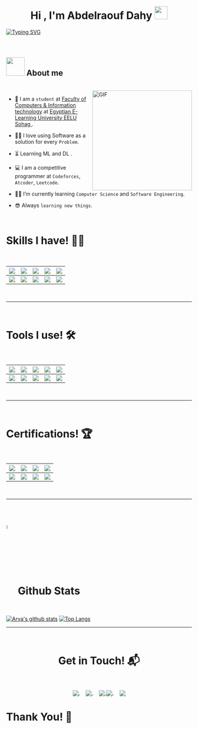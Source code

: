 <h1 align="center"> Hi , I'm Abdelraouf Dahy
	<picture> 
		<img src="https://media.giphy.com/media/hvRJCLFzcasrR4ia7z/giphy.gif" width="35"> 
	</picture>
</h1>

<p align="center">
	
<a href="https://git.io/typing-svg"><img src="https://readme-typing-svg.demolab.com?font=Time+New+Roman&size=25&pause=1000&color=36BCF7FF&center=true&vCenter=true&width=600&height=100&lines=Computer+Science+Student;Competitive+Programmer;Software+Engineer;" alt="Typing SVG" /></a>
</p>
<br>

## <picture><img src = "https://github.com/ahmedbadawihosny/ahmedbadawihosny/blob/main/Images/about_me.gif?raw=true" width = 50px></picture> About me

<br>
<img align="right" height="270px" alt="GIF" src="https://media.giphy.com/media/CVtNe84hhYF9u/giphy.gif" />

- :school: I am a `student` at [Faculty of Computers & Information technology](https://www.eelu.edu.eg/academic-affairs/faculties/faculty-computers-and-information-technology) at [Egyptian E-Learning University EELU Sohag ](https://www.eelu.edu.eg/).
- :technologist: I love using Software as a solution for every `Problem`.
- ⏳ Learning ML and DL .
- :computer: I am a competitive programmer at `Codeforces`, `Atcoder`, `Leetcode`.
- :student: I’m currently learning `Computer Science` and `Software Engineering`.
- 😎 Always `learning new things`.
  
  <br> 

<h1>Skills I have! 🤸‍♂</h1>
<Br>
  
|![](https://img.shields.io/badge/Machine%20Learning-brightgreen?style=for-the-badge)|![](https://img.shields.io/badge/ML-Supervized%20Learning-brightgreen?style=for-the-badge)|![](https://img.shields.io/badge/ML-Unsupervized%20Learning-brightgreen?style=for-the-badge)|![](https://img.shields.io/badge/Web%20Scraping-red?style=for-the-badge)|![](https://img.shields.io/badge/Dashboards-red?style=for-the-badge)|
|---|---|---|---|---|
|![](https://img.shields.io/badge/Data%20Science-blue?style=for-the-badge)|![](https://img.shields.io/badge/DS-Data%20Cleaning-blue?style=for-the-badge)|![](https://img.shields.io/badge/DS-Data%20Analysis-blue?style=for-the-badge)|![](https://img.shields.io/badge/DS-Data%20Visualization-blue?style=for-the-badge)|![](https://img.shields.io/badge/And%20More!-yellow?style=for-the-badge)|
  
  
<Br>
<hr>
<Br>
<h1>Tools I use! 🛠️</h1>
<Br>
 
|![](https://img.shields.io/badge/Python-FFD43B?style=for-the-badge&logo=python&logoColor=darkgreen)|![](https://img.shields.io/badge/TensorFlow-FF6F00?style=for-the-badge&logo=TensorFlow&logoColor=white)|![](https://img.shields.io/badge/scikit_learn-F7931E?style=for-the-badge&logo=scikit-learn&logoColor=white)|![](https://img.shields.io/badge/Keras-D00000?style=for-the-badge&logo=Keras&logoColor=white)|![](https://img.shields.io/badge/Jupyter-F37626.svg?&style=for-the-badge&logo=Jupyter&logoColor=white)|
|---|---|---|---|---|
|![](https://img.shields.io/badge/conda-342B029.svg?&style=for-the-badge&logo=anaconda&logoColor=white)|![](https://img.shields.io/badge/Pandas-2C2D72?style=for-the-badge&logo=pandas&logoColor=white)|![](https://img.shields.io/badge/Numpy-777BB4?style=for-the-badge&logo=numpy&logoColor=white)|![](https://img.shields.io/badge/Plotly-239120?style=for-the-badge&logo=plotly&logoColor=white)|![](https://img.shields.io/badge/And%20More!-yellow?style=for-the-badge)|
  

<Br>
<hr>
<Br>
<h1>Certifications! 🏆</h1>
<Br>
  
|[![](https://img.shields.io/badge/Introduction%20to%20Python-red?style=for-the-badge)](https://raw.githubusercontent.com/Aryagm/Aryagm/main/Certificates/Introduction%20to%20Python-1.jpg)|[![](https://img.shields.io/badge/Intermediate%20Python-blue?style=for-the-badge)](https://raw.githubusercontent.com/Aryagm/Aryagm/main/Certificates/Intermediate%20Python-1.jpg)|[![](https://img.shields.io/badge/Machine%20Learning%20for%20Everyone-green?style=for-the-badge)](https://raw.githubusercontent.com/Aryagm/Aryagm/main/Certificates/Machine%20Learning%20for%20Everyone-1.jpg)|[![](https://img.shields.io/badge/Data%20Science%20Toolbox%20-I-orange?style=for-the-badge)](https://github.com/Aryagm/Aryagm/blob/main/Certificates/Data%20Science%20Toolbox%20-%20I-1.jpg)|
|---|---|---|---|
|[![](https://img.shields.io/badge/Data%20Science%20Toolbox%20-II-orange?style=for-the-badge)](https://github.com/Aryagm/Aryagm/blob/main/Certificates/Data%20Science%20Toolbox%20-%20II-1.jpg)|[![](https://img.shields.io/badge/Statistical%20Thinking%20in%20Python-purple?style=for-the-badge)](https://raw.githubusercontent.com/Aryagm/Aryagm/main/Certificates/Statistical%20Thinking%20in%20Python-1.jpg)|[![](https://img.shields.io/badge/Supervized%20Learning%20with%20Sklearn-red?style=for-the-badge)](https://raw.githubusercontent.com/Aryagm/Aryagm/main/Certificates/Supervized%20Learning%20with%20Scikit-Learn-1.jpg)|[![](https://img.shields.io/badge/More%20on%20the%20Way!-yellow?style=for-the-badge)](https://github.com/Aryagm)|
  
 

<Br>
<hr>
<Br>

# <picture><img src="https://raw.githubusercontent.com/ahmedbadawihosny/ahmedbadawihosny/main/Images/Statistics.gif" width=5% valign="bottom"></picture> Github Stats

<Br>
  
[![Arya's github stats](https://github-readme-stats.vercel.app/api?username=Moataz899&show_icons=true&theme=merko)](https://github.com/Moataz899/github-readme-stats) [![Top Langs](https://github-readme-stats.vercel.app/api/top-langs/?username=Moataz899&layout=compact&theme=merko)](https://github.com/Moataz899/github-readme-stats)

<hr>
<Br>
<h1 align="center">Get in Touch! 📬</h1>
<Br>
<p align="center">
<!-- <a href="linkedin.com/in/moataz-abdelraouf" target="blank"><img align="center" src="https://img.shields.io/badge/moataz-abdelraouf-0077B5?style=for-the-badge&logo=linkedin&logoColor=white" /></a> &nbsp;&nbsp;&nbsp;<a href="abdelraoufdahy@gmail.com" target="blank"><img align="center" src="https://img.shields.io/badge/abdelraoufdahy@gmail.com-D14836?style=for-the-badge&logo=gmail&logoColor=white" /></a>    &nbsp;&nbsp;&nbsp;<a href="https://github.com/Moataz899" target="blank"><img align="center" src="https://img.shields.io/badge/abdelraouf-100000?style=for-the-badge&logo=github&logoColor=white" /></a> -->
<a href="https://linkedin.com/in/moataz-abdelraouf" target="_blank">
    <img align="center" src="https://img.shields.io/badge/moataz-abdelraouf-0077B5?style=for-the-badge&logo=linkedin&logoColor=white" />
</a>
&nbsp;&nbsp;&nbsp;
<a href="mailto:abdelraoufdahy@gmail.com" target="_blank">
    <img align="center" src="https://img.shields.io/badge/abdelraoufdahy@gmail.com-D14836?style=for-the-badge&logo=gmail&logoColor=white" />
</a>
&nbsp;&nbsp;&nbsp;
<a href="https://github.com/Moataz899" target="_blank">
    <img align="center" src="https://img.shields.io/badge/abdelraouf-100000?style=for-the-badge&logo=github&logoColor=white" />
</a>
<a href="https://www.kaggle.com/abdelraoufdahy" target="_blank">
    <img align="center" src="https://img.shields.io/badge/kaggle-20BEFF?style=for-the-badge&logo=kaggle&logoColor=white" />
</a>
&nbsp;&nbsp;&nbsp;
<a href="https://twitter.com/yourtwitterprofile" target="_blank">
    <img align="center" src="https://img.shields.io/badge/twitter-1DA1F2?style=for-the-badge&logo=twitter&logoColor=white" />
</a>
</p>
<h1>Thank You! 👦</h1>
<Br>
  
